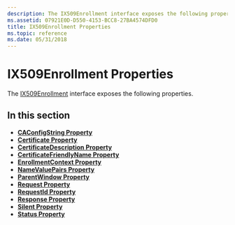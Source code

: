```yaml
---
description: The IX509Enrollment interface exposes the following properties.
ms.assetid: 07921E0D-D550-4153-BCC8-27BA4574DFD0
title: IX509Enrollment Properties
ms.topic: reference
ms.date: 05/31/2018
---
```


# IX509Enrollment Properties

The [IX509Enrollment](enrollwithix509enrollmenthelper.md) interface exposes the following properties.

## In this section

-   [**CAConfigString Property**](/windows/desktop/api/CertEnroll/nf-certenroll-ix509enrollment-get_caconfigstring)
-   [**Certificate Property**](/windows/desktop/api/CertEnroll/nf-certenroll-ix509enrollment-get_certificate)
-   [**CertificateDescription Property**](/windows/desktop/api/CertEnroll/nf-certenroll-ix509enrollment-get_certificatedescription)
-   [**CertificateFriendlyName Property**](/windows/desktop/api/CertEnroll/nf-certenroll-ix509enrollment-get_certificatefriendlyname)
-   [**EnrollmentContext Property**](/windows/desktop/api/CertEnroll/nf-certenroll-ix509enrollment-get_enrollmentcontext)
-   [**NameValuePairs Property**](/windows/desktop/api/CertEnroll/nf-certenroll-ix509enrollment-get_namevaluepairs)
-   [**ParentWindow Property**](/windows/desktop/api/CertEnroll/nf-certenroll-ix509enrollment-get_parentwindow)
-   [**Request Property**](/windows/desktop/api/CertEnroll/nf-certenroll-ix509enrollment-get_request)
-   [**RequestId Property**](/windows/desktop/api/CertEnroll/nf-certenroll-ix509enrollment-get_requestid)
-   [**Response Property**](/windows/desktop/api/CertEnroll/nf-certenroll-ix509enrollment-get_response)
-   [**Silent Property**](/windows/desktop/api/CertEnroll/nf-certenroll-ix509enrollment-get_silent)
-   [**Status Property**](/windows/desktop/api/CertEnroll/nf-certenroll-ix509enrollment-get_status)

 

 



